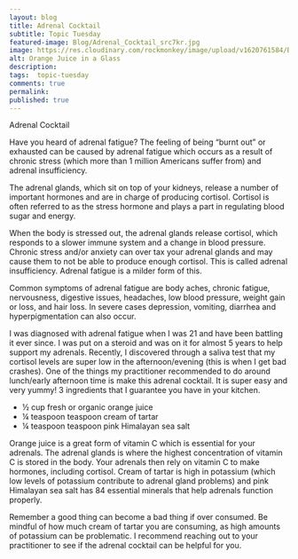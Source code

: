 ```yaml
---
layout: blog
title: Adrenal Cocktail
subtitle: Topic Tuesday
featured-image: Blog/Adrenal_Cocktail_src7kr.jpg
image: https://res.cloudinary.com/rockmonkey/image/upload/v1620761584/Blog/Adrenal_Cocktail_src7kr.jpg
alt: Orange Juice in a Glass
description:
tags:  topic-tuesday
comments: true
permalink:
published: true
---
```


Adrenal Cocktail

Have you heard of adrenal fatigue? The feeling of being “burnt out” or exhausted can be caused by adrenal fatigue which occurs as a result of chronic stress (which more than 1 million Americans suffer from) and adrenal insufficiency.

The adrenal glands, which sit on top of your kidneys, release a number of important hormones and are in charge of producing cortisol. Cortisol is often referred to as the stress hormone and plays a part in regulating blood sugar and energy.

When the body is stressed out, the adrenal glands release cortisol, which responds to a slower immune system and a change in blood pressure. Chronic stress and/or anxiety can over tax your adrenal glands and may cause them to not be able to produce enough cortisol. This is called adrenal insufficiency. Adrenal fatigue is a milder form of this.

Common symptoms of adrenal fatigue are body aches, chronic fatigue, nervousness, digestive issues, headaches, low blood pressure, weight gain or loss, and hair loss. In severe cases depression, vomiting, diarrhea and hyperpigmentation can also occur.

I was diagnosed with adrenal fatigue when I was 21 and have been battling it ever since. I was put on a steroid and was on it for almost 5 years to help support my adrenals. Recently, I discovered through a saliva test that my cortisol levels are super low in the afternoon/evening (this is when I get bad crashes). One of the things my practitioner recommended to do around lunch/early afternoon time is make this adrenal cocktail. It is super easy and very yummy! 3 ingredients that I guarantee you have in your kitchen.

* ½ cup fresh or organic orange juice
* ¼ teaspoon teaspoon cream of tartar
* ¼ teaspoon teaspoon pink Himalayan sea salt

Orange juice is a great form of vitamin C which is essential for your adrenals. The adrenal glands is where the highest concentration of vitamin C is stored in the body. Your adrenals then rely on vitamin C to make hormones, including cortisol. Cream of tartar is high in potassium (which low levels of potassium contribute to adrenal gland problems) and pink Himalayan sea salt has 84 essential minerals that help adrenals function properly.

Remember a good thing can become a bad thing if over consumed. Be mindful of how much cream of tartar you are consuming, as high amounts of potassium can be problematic. I recommend reaching out to your practitioner to see if the adrenal cocktail can be helpful for you.
